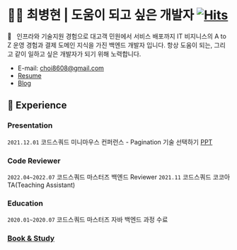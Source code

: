 # :ok_man:&nbsp;최병현 | 도움이 되고 싶은 개발자 [![Hits](https://hits.seeyoufarm.com/api/count/incr/badge.svg?url=https%3A%2F%2Fgithub.com%2FHyune-c%2Fhit-counter&count_bg=%2379C83D&title_bg=%23555555&icon=&icon_color=%23E7E7E7&title=hits&edge_flat=false)](https://hits.seeyoufarm.com)

:wave:&nbsp;&nbsp;&nbsp;인프라와 기술지원 경험으로 대고객 민원에서 서비스 배포까지 IT 비지니스의 A to Z 운영 경험과 결제 도메인 지식을 가진 백엔드 개발자 입니다. 항상 도움이 되는, 그리고 같이 일하고 싶은 개발자가 되기 위해 노력합니다.

- E-mail: choi8608@gmail.com
- [Resume](https://eastern-starflower-6ac.notion.site/203ddcc7f3d74e4e819acac3627d9e26)
- [Blog](https://hyune-c.tistory.com/)

🌟 Experience 
---

### Presentation

`2021.12.01` 코드스쿼드 미니마우스 컨퍼런스 - Pagination 기술 선택하기 [PPT](https://docs.google.com/presentation/d/1QZ28dxJaPvExyqyO70bhE6EuTloz1l5cqTpDjxhf4y8/edit#slide=id.g1034e8bbc9b_21_376)

### Code Reviewer

`2022.04~2022.07` 코드스쿼드 마스터즈 백엔드 Reviewer
`2021.11` 코드스쿼드 코코아 TA(Teaching Assistant)

### Education

`2020.01~2020.07` 코드스쿼드 마스터즈 자바 백엔드 과정 수료

### [Book & Study](https://eastern-starflower-6ac.notion.site/Book-Study-8ee0a40475e64d48851304700ffb9319)
